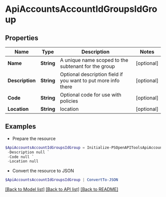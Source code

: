 # ApiAccountsAccountIdGroupsIdGroup
## Properties

Name | Type | Description | Notes
------------ | ------------- | ------------- | -------------
**Name** | **String** | A unique name scoped to the subtenant for the group | [optional] 
**Description** | **String** | Optional description field if you want to put more info there | [optional] 
**Code** | **String** | Optional code for use with policies | [optional] 
**Location** | **String** | location | [optional] 

## Examples

- Prepare the resource
```powershell
$ApiAccountsAccountIdGroupsIdGroup = Initialize-PSOpenAPIToolsApiAccountsAccountIdGroupsIdGroup  -Name null `
 -Description null `
 -Code null `
 -Location null
```

- Convert the resource to JSON
```powershell
$ApiAccountsAccountIdGroupsIdGroup | ConvertTo-JSON
```

[[Back to Model list]](../README.md#documentation-for-models) [[Back to API list]](../README.md#documentation-for-api-endpoints) [[Back to README]](../README.md)

